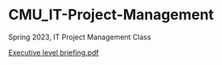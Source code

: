 # CMU_IT-Project-Management
Spring 2023, IT Project Management Class

[Executive level briefing.pdf](https://github.com/haein001/CMU_IT-Project-Management/files/11501412/Executive.level.briefing.pdf)
